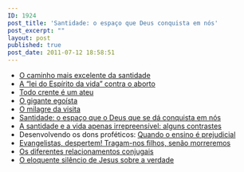 ```yaml
---
ID: 1924
post_title: 'Santidade: o espaço que Deus conquista em nós'
post_excerpt: ""
layout: post
published: true
post_date: 2011-07-12 18:58:51
---
```

<ul>
	<li><a href="http://www.gruponews.com.br/2011/07/o-caminho-mais-excelente-da-santidade.html">O caminho mais excelente da santidade</a></li>
	<li><a href="http://www.gruponews.com.br/2011/07/a-lei-do-espirito-da-vida-contra-o-aborto.html">A “lei do Espírito da vida” contra o aborto</a></li>
	<li><a href="http://www.gruponews.com.br/2011/07/todo-crente-e-um-ateu.html">Todo crente é um ateu</a></li>
	<li><a href="http://www.gruponews.com.br/2011/07/o-gigante-egoista.html">O gigante egoísta</a></li>
	<li><a href="http://www.gruponews.com.br/2011/07/o-milagre-da-visita.html">O milagre da visita</a></li>
	<li><a href="http://www.gruponews.com.br/2011/07/santidade-o-espaco-que-o-deus-que-se-da-conquista-em-nos.html">Santidade: o espaço que o Deus que se dá conquista em nós</a></li>
	<li><a href="http://www.gruponews.com.br/2011/07/a-santidade-e-a-vida-apenas-irrepreensivel-alguns-contrastes.html">A santidade e a vida apenas irrepreensível: alguns contrastes</a></li>
	<li>Desenvolvendo os dons proféticos: <a href="http://www.gruponews.com.br/2011/07/quando-o-ensino-e-prejudicial-uma-enfase-exagerada-no-ministerio-da-palavra-acaba-sufocando-outros-dons.html">Quando o ensino é prejudicial</a></li>
	<li><a href="http://www.gruponews.com.br/2011/07/evangelistas-despertem-tragam-nos-filhos-senao-morreremos.html">Evangelistas, despertem! Tragam-nos filhos, senão morreremos</a></li>
	<li><a href="http://www.gruponews.com.br/2011/07/os-diferentes-relacionamentos-conjugais.html">Os diferentes relacionamentos conjugais</a></li>
	<li><a href="http://www.gruponews.com.br/2011/07/o-eloquente-silencio-de-jesus-sobre-a-verdade.html">O eloquente silêncio de Jesus sobre a verdade</a></li>
</ul>